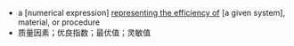 - a [numerical expression] [representing the efficiency of]([[efficiency]]) [a given system], material, or procedure
- 质量因素；优良指数；最优值；灵敏值
